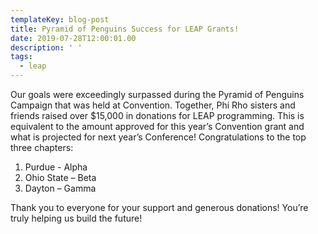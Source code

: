 ```yaml
---
templateKey: blog-post
title: Pyramid of Penguins Success for LEAP Grants!
date: 2019-07-28T12:00:01.00
description: ' '
tags:
  - leap
---
```


Our goals were exceedingly surpassed during the Pyramid of Penguins Campaign that was held at Convention. Together, Phi Rho sisters and friends raised over $15,000 in donations for LEAP programming. This is equivalent to the amount approved for this year’s Convention grant and what is projected for next year’s Conference! Congratulations to the top three chapters:

1. Purdue - Alpha
2. Ohio State – Beta
3. Dayton – Gamma

Thank you to everyone for your support and generous donations! You’re truly helping us build the future!
